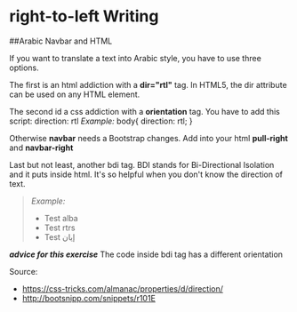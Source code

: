 # right-to-left Writing
##Arabic Navbar and HTML

If you want to translate a text into Arabic style, you have to use three options.

The first is an html addiction with a **dir="rtl"** tag.
In HTML5, the dir attribute can be used on any HTML element.

The second id a css addiction with a **orientation** tag. You have to add this script:
 direction: rtl
*Example:*
body{
  direction: rtl;
}

Otherwise **navbar** needs a Bootstrap changes.
Add into your html **pull-right** and **navbar-right**

Last but not least, another bdi tag.
BDI stands for Bi-Directional Isolation and it puts inside html. It's so helpful when you don't know the direction of text.

> *Example:*
> <ul>
>  <li>Test <bdi>alba</bdi></li>
>  <li>Test <bdi>rtrs</bdi></li>
>  <li>Test <bdi>إيان</bdi></li>
> </ul>
***advice for this exercise***
The code inside bdi tag has a different orientation

Source:
+ https://css-tricks.com/almanac/properties/d/direction/
+ http://bootsnipp.com/snippets/r101E
